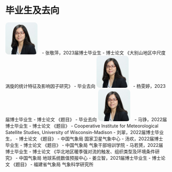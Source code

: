 # 毕业生及去向

<img src="images/avatar/zhangyuanchun.jpg" alt="zyc" width="100" style="border-radius: 10%; margin-right: 10px">
- 张敬萍，2023届博士毕业生
  - 博士论文 《大别山地区中尺度涡旋的统计特征及影响因子研究》
  - 毕业去向 
<img src="images/avatar/zhangyuanchun.jpg" alt="zyc" width="100" style="border-radius: 10%; margin-right: 10px">
- 杨雯婷，2023届博士毕业生
  - 博士论文 《题目》
  - 毕业去向 
<img src="images/avatar/zhangyuanchun.jpg" alt="zyc" width="100" style="border-radius: 10%; margin-right: 10px">
- 马铮，2022届博士毕业生
  - 博士论文 《题目》
  - Cooperative Institute for Meteorological Satellite Studies, University of Wisconsin-Madison
- 刘翠，2022届博士毕业生，
  - 博士论文 《题目》
  - 中国气象局 国家卫星气象中心
- 汤欢，2022届博士毕业生
  - 博士论文 《题目》
  - 中国气象局 气象干部培训学院
- 马若赟，2022届博士毕业生
  - 博士论文 《华北地区暖季强对流的触发、组织类型及环境条件研究》
  - 中国气象局 地球系统数值预报中心
- 姜立智，2021届博士毕业生
  - 博士论文 《题目》
  - 福建省气象局 气象科学研究所

<br><br><br>
